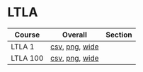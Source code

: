 # LTLA

| Course | Overall | Section |
| ------ | ------- | ------- |
| LTLA 1 | [csv](https://github.com/UCSD-Historical-Enrollment-Data/2022Fall/blob/main/overall/LTLA%201.csv), [png](https://raw.githubusercontent.com/UCSD-Historical-Enrollment-Data/2022Fall/main/plot_overall/LTLA%201.png), [wide](https://raw.githubusercontent.com/UCSD-Historical-Enrollment-Data/2022Fall/main/plot_overall_wide/LTLA%201.png) |  |
| LTLA 100 | [csv](https://github.com/UCSD-Historical-Enrollment-Data/2022Fall/blob/main/overall/LTLA%20100.csv), [png](https://raw.githubusercontent.com/UCSD-Historical-Enrollment-Data/2022Fall/main/plot_overall/LTLA%20100.png), [wide](https://raw.githubusercontent.com/UCSD-Historical-Enrollment-Data/2022Fall/main/plot_overall_wide/LTLA%20100.png) |  |
